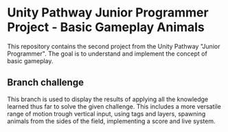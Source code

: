 # Unity Pathway Junior Programmer Project - Basic Gameplay Animals

This repository contains the second project from the Unity Pathway "Junior Programmer". The goal is to understand and implement the concept of basic gameplay.

## Branch challenge
This branch is used to display the results of applying all the knowledge learned thus far to solve the given challenge. This includes a more versatile range of motion trough vertical input,  using tags and layers, spawning animals from the sides of the field, implementing a score and live system.